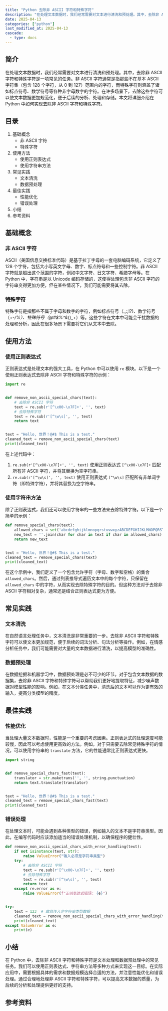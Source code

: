 ```yaml
---
title: "Python 去除非 ASCII 字符和特殊字符"
description: "在处理文本数据时，我们经常需要对文本进行清洗和预处理。其中，去除非 ASCII 字符和特殊字符是一项常见的任务。非 ASCII 字符通常是指那些不在基本 ASCII 字符集（包含 128 个字符，从 0 到 127）范围内的字符，而特殊字符则涵盖了诸如标点符号、数学符号等各种非字母数字的字符。在许多场景下，去除这些字符可以使文本数据更加规范化，便于后续的分析、处理和存储。本文将详细介绍在 Python 中如何实现去除非 ASCII 字符和特殊字符。"
date: 2025-04-13
categories: ["python"]
last_modified_at: 2025-04-13
cascade:
  - type: docs
---
```



## 简介
在处理文本数据时，我们经常需要对文本进行清洗和预处理。其中，去除非 ASCII 字符和特殊字符是一项常见的任务。非 ASCII 字符通常是指那些不在基本 ASCII 字符集（包含 128 个字符，从 0 到 127）范围内的字符，而特殊字符则涵盖了诸如标点符号、数学符号等各种非字母数字的字符。在许多场景下，去除这些字符可以使文本数据更加规范化，便于后续的分析、处理和存储。本文将详细介绍在 Python 中如何实现去除非 ASCII 字符和特殊字符。

<!-- more -->
## 目录
1. 基础概念
    - 非 ASCII 字符
    - 特殊字符
2. 使用方法
    - 使用正则表达式
    - 使用字符串方法
3. 常见实践
    - 文本清洗
    - 数据预处理
4. 最佳实践
    - 性能优化
    - 错误处理
5. 小结
6. 参考资料

## 基础概念
### 非 ASCII 字符
ASCII（美国信息交换标准代码）是基于拉丁字母的一套电脑编码系统，它定义了 128 个字符，包括大小写英文字母、数字、标点符号和一些控制字符。非 ASCII 字符就是超出这个范围的字符，例如中文字符、日文字符、希腊字母等。在 Python 中，字符串是以 Unicode 编码存储的，这使得处理包含非 ASCII 字符的字符串变得更加方便，但在某些情况下，我们可能需要将其去除。

### 特殊字符
特殊字符是指那些不属于字母和数字的字符，例如标点符号（.,:;!?)、数学符号（+-*/%）、特殊符号（@#$%^&*()_+）等。这些字符在文本中可能会干扰数据的处理和分析，因此在很多场景下需要将它们从文本中去除。

## 使用方法
### 使用正则表达式
正则表达式是处理文本的强大工具，在 Python 中可以使用 `re` 模块。以下是一个使用正则表达式去除非 ASCII 字符和特殊字符的示例：

```python
import re


def remove_non_ascii_special_chars(text):
    # 去除非 ASCII 字符
    text = re.sub(r'[^\x00-\x7F]+', '', text)
    # 去除特殊字符
    text = re.sub(r'[^\w\s]', '', text)
    return text


text = "Hello, 世界！@#$ This is a test."
cleaned_text = remove_non_ascii_special_chars(text)
print(cleaned_text)
```

在上述代码中：
1. `re.sub(r'[^\x00-\x7F]+', '', text)` 使用正则表达式 `[^\x00-\x7F]+` 匹配所有非 ASCII 字符，并将其替换为空字符串。
2. `re.sub(r'[^\w\s]', '', text)` 使用正则表达式 `[^\w\s]` 匹配所有非单词字符（即特殊字符），并将其替换为空字符串。

### 使用字符串方法
除了正则表达式，我们还可以使用字符串的一些方法来去除特殊字符。以下是一个简单的示例：

```python
def remove_special_chars(text):
    allowed_chars = set('abcdefghijklmnopqrstuvwxyzABCDEFGHIJKLMNOPQRSTUVWXYZ0123456789 ')
    new_text = ''.join(char for char in text if char in allowed_chars)
    return new_text


text = "Hello, 世界！@#$ This is a test."
cleaned_text = remove_special_chars(text)
print(cleaned_text)
```

在这个示例中，我们定义了一个包含允许字符（字母、数字和空格）的集合 `allowed_chars`。然后，通过列表推导式遍历文本中的每个字符，只保留在 `allowed_chars` 中的字符，从而实现去除特殊字符的目的。但这种方法对于去除非 ASCII 字符相对复杂，通常还是结合正则表达式更为方便。

## 常见实践
### 文本清洗
在自然语言处理任务中，文本清洗是非常重要的一步。去除非 ASCII 字符和特殊字符可以使文本更加规范，便于后续的词法分析、句法分析等操作。例如，在情感分析任务中，我们可能需要对大量的文本数据进行清洗，以提高模型的准确性。

### 数据预处理
在数据挖掘和机器学习中，数据预处理是必不可少的环节。对于包含文本数据的数据集，去除非 ASCII 字符和特殊字符可以帮助我们更好地提取特征，减少噪声数据对模型性能的影响。例如，在文本分类任务中，清洗后的文本可以作为更有效的输入，提高分类模型的精度。

## 最佳实践
### 性能优化
当处理大量文本数据时，性能是一个重要的考虑因素。正则表达式的处理速度可能较慢，因此可以考虑使用更高效的方法。例如，对于只需要去除常见特殊字符的情况，可以使用字符串的 `translate` 方法，它的性能通常比正则表达式更快。

```python
import string


def remove_special_chars_fast(text):
    translator = str.maketrans('', '', string.punctuation)
    return text.translate(translator)


text = "Hello, 世界！@#$ This is a test."
cleaned_text = remove_special_chars_fast(text)
print(cleaned_text)
```

### 错误处理
在处理文本时，可能会遇到各种类型的错误，例如输入的文本不是字符串类型。因此，在编写代码时应该添加适当的错误处理机制，以确保程序的健壮性。

```python
def remove_non_ascii_special_chars_with_error_handling(text):
    if not isinstance(text, str):
        raise ValueError("输入必须是字符串类型")
    try:
        # 去除非 ASCII 字符
        text = re.sub(r'[^\x00-\x7F]+', '', text)
        # 去除特殊字符
        text = re.sub(r'[^\w\s]', '', text)
        return text
    except re.error as e:
        raise ValueError(f"正则表达式错误: {e}")


try:
    text = 123  # 故意传入非字符串类型数据
    cleaned_text = remove_non_ascii_special_chars_with_error_handling(text)
    print(cleaned_text)
except ValueError as e:
    print(e)
```

## 小结
在 Python 中，去除非 ASCII 字符和特殊字符是文本处理和数据预处理中的常见任务。我们可以使用正则表达式、字符串方法等多种方式来实现这一目标。在实际应用中，需要根据具体的需求和数据规模选择合适的方法，并注意性能优化和错误处理。通过合理地处理非 ASCII 字符和特殊字符，可以提高文本数据的质量，为后续的分析和处理提供更好的支持。

## 参考资料